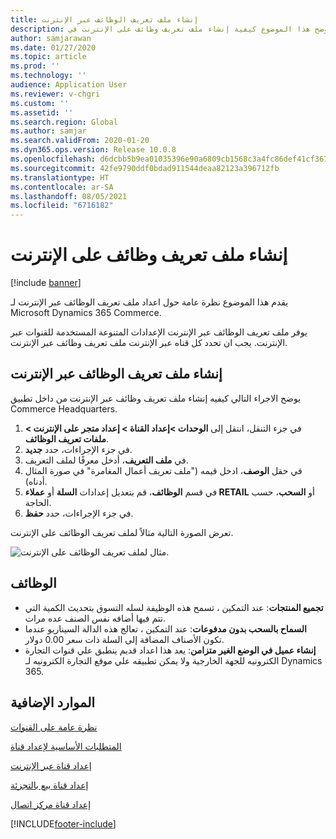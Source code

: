 ```yaml
---
title: إنشاء ملف تعريف الوظائف عبر الإنترنت
description: يوضح هذا الموضوع كيفية إنشاء ملف تعريف وظائف على الإنترنت في Microsoft Dynamics 365 Commerce.
author: samjarawan
ms.date: 01/27/2020
ms.topic: article
ms.prod: ''
ms.technology: ''
audience: Application User
ms.reviewer: v-chgri
ms.custom: ''
ms.assetid: ''
ms.search.region: Global
ms.author: samjar
ms.search.validFrom: 2020-01-20
ms.dyn365.ops.version: Release 10.0.8
ms.openlocfilehash: d6dcbb5b9ea01035396e90a6809cb1568c3a4fc86def41cf36732588b5046da7
ms.sourcegitcommit: 42fe9790ddf0bdad911544deaa82123a396712fb
ms.translationtype: HT
ms.contentlocale: ar-SA
ms.lasthandoff: 08/05/2021
ms.locfileid: "6716182"
---
```

# <a name="create-an-online-functionality-profile"></a>إنشاء ملف تعريف وظائف على الإنترنت

[!include [banner](includes/banner.md)]

يقدم هذا الموضوع نظرة عامة حول اعداد ملف تعريف الوظائف عبر الإنترنت لـ Microsoft Dynamics 365 Commerce.

يوفر ملف تعريف الوظائف عبر الإنترنت الإعدادات المتنوعة المستخدمة للقنوات عبر الإنترنت. يجب ان تحدد كل قناه عبر الإنترنت ملف تعريف وظائف عبر الإنترنت.

## <a name="create-an-online-functionality-profile"></a>إنشاء ملف تعريف الوظائف عبر الإنترنت

يوضح الاجراء التالي كيفيه إنشاء ملف تعريف وظائف عبر الإنترنت من داخل تطبيق Commerce Headquarters.

1. في جزء التنقل، انتقل إلى **الوحدات \>إعداد القناة \> إعداد متجر على الإنترنت \> ملفات تعريف الوظائف**.
1. في جزء الإجراءات، حدد **جديد**.
1. في **ملف التعريف**، أدخل معرفًا لملف التعريف.
1. في حقل **الوصف**، ادخل قيمه ("ملف تعريف أعمال المغامرة" في صورة المثال أدناه).
1. في قسم **الوظائف**، قم بتعديل إعدادات **السلة** أو **عملاء RETAIL** أو **السحب**، حسب الحاجة.
1. في جزء الإجراءات، حدد **حفظ**.

تعرض الصورة التالية مثالاً لملف تعريف الوظائف على الإنترنت.
  
![مثال لملف تعريف الوظائف على الإنترنت.](media/online-functionality-profile.png)

## <a name="functions"></a>الوظائف

- **تجميع المنتجات**: عند التمكين ، تسمح هذه الوظيفة لسله التسوق بتحديث الكمية التي تتم فيها أضافه نفس الصنف عده مرات.
- **السماح بالسحب بدون مدفوعات**: عند التمكين ، تعالج هذه الدالة السيناريو عندما تكون الأصناف المضافة إلى السلة ذات سعر 0.00 دولار.
- **إنشاء عميل في الوضع الغير متزامن**: يعد هذا اعداد قديم ينطبق علي قنوات التجارة الكترونيه للجهة الخارجية ولا يمكن تطبيقه علي موقع التجارة الكترونيه لـ Dynamics 365.

## <a name="additional-resources"></a>الموارد الإضافية

[نظرة عامة على القنوات](channels-overview.md)

[المتطلبات الأساسية‬ لإعداد قناة](channels-prerequisites.md)

[إعداد قناة عبر الإنترنت](channel-setup-online.md)

[إعداد قناة بيع بالتجزئة](channel-setup-retail.md)

[إعداد قناة مركز اتصال](channel-setup-callcenter.md)


[!INCLUDE[footer-include](../includes/footer-banner.md)]
